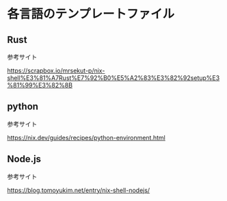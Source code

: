 # 各言語のテンプレートファイル

## Rust

参考サイト

https://scrapbox.io/mrsekut-p/nix-shell%E3%81%A7Rust%E7%92%B0%E5%A2%83%E3%82%92setup%E3%81%99%E3%82%8B

## python

参考サイト

https://nix.dev/guides/recipes/python-environment.html

## Node.js

参考サイト

https://blog.tomoyukim.net/entry/nix-shell-nodejs/
